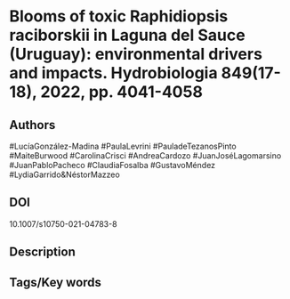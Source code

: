 # Blooms of toxic Raphidiopsis raciborskii in Laguna del Sauce (Uruguay): environmental drivers and impacts. Hydrobiologia 849(17-18), 2022, pp. 4041-4058
## Authors
#LucíaGonzález-Madina #PaulaLevrini #PauladeTezanosPinto #MaiteBurwood #CarolinaCrisci #AndreaCardozo #JuanJoséLagomarsino #JuanPabloPacheco #ClaudiaFosalba #GustavoMéndez #LydiaGarrido&NéstorMazzeo 
## DOI
 10.1007/s10750-021-04783-8
## Description

## Tags/Key words
# 